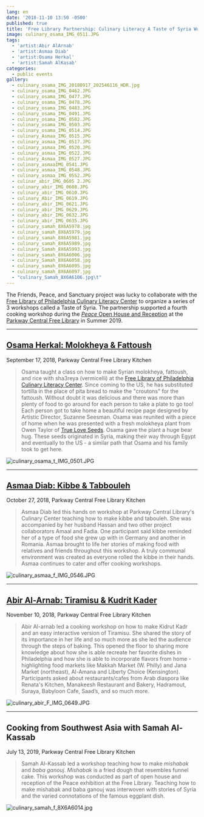 ```yaml
---
lang: en
date: '2018-11-10 13:50 -0500'
published: true
title: 'Free Library Partnership: Culinary Literacy A Taste of Syria Workshops'
image: culinary_osama_IMG_0511.JPG
tags:
  - 'artist:Abir AlArnab'
  - 'artist:Asmaa Diab'
  - 'artist:Osama Herkal'
  - 'artist:Samah AlKasab'
categories:
  - public events
gallery:
  - culinary_osama_IMG_20180917_202546116_HDR.jpg
  - culinary_osama_IMG_0462.JPG
  - culinary_osama_IMG_0477.JPG
  - culinary_osama_IMG_0478.JPG
  - culinary_osama_IMG_0483.JPG
  - culinary_osama_IMG_0491.JPG
  - culinary_osama_IMG_0502.JPG
  - culinary_osama_IMG_0503.JPG
  - culinary_osama_IMG_0514.JPG
  - culinary_Asmaa_IMG_0515.JPG
  - culinary_asmaa_IMG_0517.JPG
  - culinary_asmaa_IMG_0520.JPG
  - culinary_asmaa_IMG_0522.JPG
  - culinary_Asmaa_IMG_0527.JPG
  - culinary_asmaaIMG_0541.JPG
  - culinary_asmaa_IMG_0548.JPG
  - culinary_asmaa_IMG_0552.JPG
  - culinar_abir_IMG_0605 2.JPG
  - culinary_abir_IMG_0608.JPG
  - culinary_abir_IMG_0610.JPG
  - culinary_Abir_IMG_0619.JPG
  - culinary_abir_IMG_0621.JPG
  - culinary_abir_IMG_0629.JPG
  - culinary_abir_IMG_0632.JPG
  - culinary_abir_IMG_0635.JPG
  - culinary_samah_8X6A5978.jpg
  - culinary_samah_8X6A5979.jpg
  - culinary_samah_8X6A5981.jpg
  - culinary_samah_8X6A5989.jpg
  - culinary_Samah_8X6A5993.jpg
  - culinary_samah_8X6A6006.jpg
  - culinary_Samah_8X6A6058.jpg
  - culinary_samah_8X6A6095.jpg
  - culinary_samah_8X6A6097.jpg
  - "culinary_Samah_8X6A6106.jpg\t"
---
```

The Friends, Peace, and Sanctuary project was lucky to collaborate with the [Free Library of Philadelphia Culinary Literacy Center](https://libwww.freelibrary.org/programs/culinary/) to organize a series of 3 workshops called a Taste of Syria. The partnership supported a fourth cooking workshop during the [_Peace_ Open House and Reception](http://fps.swarthmore.edu/public%20events/exhibition%20programming/exhibit:free%20library/peace-open-house-and-reception/) at the [Parkway Central Free Library](https://libwww.freelibrary.org/locations/parkway-central-library) in Summer 2019.


<hr/>


## **[Osama Herkal: Molokheya & Fattoush](https://www.facebook.com/events/310161473069864/)**

September 17, 2018, Parkway Central Free Library Kitchen

> Osama taught a class on how to make Syrian molokheya, fattoush, and rice with sha3reya (vermicelli) at the [Free Library of Philadelphia Culinary Literacy Center](https://libwww.freelibrary.org/programs/culinary/). Since coming to the US, he has substituted tortilla in the place of pita bread to make the "croutons" for the fattoush. Without doubt it was delicious and there was more than plenty of food to go around for each person to take a plate to go too! Each person got to take home a beautiful recipe page designed by Artistic Director, Suzanne Seesman. Osama was reunited with a piece of home when he was presented with a fresh molokheya plant from Owen Taylor of [True Love Seeds](https://trueloveseeds.com/). Osama gave the plant a huge bear hug. These seeds originated in Syria, making their way through Egypt and eventually to the US - a similar path that Osama and his family took to get here.

![culinary_osama_t_IMG_0501.JPG]({{site.baseurl}}/assets/images/culinary_osama_t_IMG_0501.JPG)


<hr/>


## **[Asmaa Diab: Kibbe & Tabbouleh](https://www.eventbrite.com/e/a-taste-of-syria-kibbeh-and-tabbouleh-for-families-with-asmaa-diab-tickets-50542474903?fbclid=IwAR2zt0OHgnkHHCikXTHHr6Rj5hNC_lolpwd-WMwkeHyGBS--7ZxTnWFNWb0#)**

October 27, 2018, Parkway Central Free Library Kitchen

> Asmaa Diab led this hands on workshop at Parkway Central Library's Culinary Center teaching how to make kibbe and tabouleh. She was accompanied by her husband Hassan and two other project collaborators Amaal and Fadia. One participant said kibbe reminded her of a type of food she grew up with in Germany and another in Romania. Asmaa brought to life her stories of making food with relatives and friends throughout this workshop. A truly communal environment was created as everyone rolled the kibbe in their hands. Asmaa continues to cater and offer cooking workshops. 

![culinary_asmaa_f_IMG_0546.JPG]({{site.baseurl}}/assets/images/culinary_asmaa_f_IMG_0546.JPG)


<hr/>


## **[Abir Al-Arnab: Tiramisu & Kudrit Kader](https://libwww.freelibrary.org/calendar/event/81710?fbclid=IwAR2cduOZx2RukcndZfRy9ugqmXQnZVDlI1LoYmetwxEOKfLxKscAcgUr3HQ)**

November 10, 2018, Parkway Central Free Library Kitchen

> Abir Al-arnab led a cooking workshop on how to make Kidrut Kadr and an easy interactive version of Tiramisu. She shared the story of its importance in her life and so much more as she led the audience through the steps of baking. This opened the floor to sharing more knowledge about how she is able recreate her favorite dishes in Philadelphia and how she is able to incorporate flavors from home - highlighting food markets like Makkah Market (W. Philly) and Jana Market (northeast), Al-Amana and Liberty Choice (Kensington). Participants asked about restaurants/cafes from Arab diaspora like Renata's Kitchen, Manakeesh Restaurant and Bakery, Hadramout, Suraya, Babyloon Cafe, Saad’s, and so much more.

![culinary_abir_F_IMG_0649.JPG]({{site.baseurl}}/assets/images/culinary_abir_F_IMG_0649.JPG)


<hr/>


## **Cooking from Southwest Asia with Samah Al-Kassab**

July 13, 2019, Parkway Central Free Library Kitchen

> Samah Al-Kassab led a workshop teaching how to make _mishabak_ and _baba ganouj_. _Mishabak_ is a fried dough that resembles funnel cake. This workshop was conducted as part of open house and reception of the Peace exhibition at the Free Library. Teaching how to make mishabak and baba ganouj was interwoven with stories of Syria and the varied connotations of the famous eggplant dish.

![culinary_samah_f_8X6A6014.jpg]({{site.baseurl}}/assets/images/culinary_samah_f_8X6A6014.jpg)
